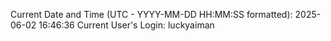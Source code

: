 Current Date and Time (UTC - YYYY-MM-DD HH:MM:SS formatted): 2025-06-02 16:46:36
Current User's Login: luckyaiman
